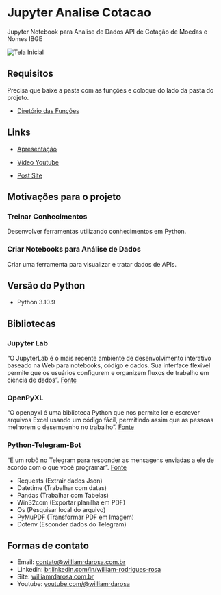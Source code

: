 # Jupyter Analise Cotacao
 Jupyter Notebook para Analise de Dados API de Cotação de Moedas e Nomes IBGE

![Tela Inicial](https://williamrdarosa.com.br/wp-content/uploads/2023/01/Tela-Jupyter-Cotacao.png)

## Requisitos

Precisa que baixe a pasta com as funções e coloque do lado da pasta do projeto.
 - [Diretório das Funções](https://github.com/williamrdarosa/Funcoes)

## Links

- [Apresentação](https://docs.google.com/presentation/d/e/2PACX-1vRaxRTd02-mPb_evHkt1WEBGtS4_chL7IhZ8ymBoaHHm-UpOKyRGFxRGKqIAb0fL-6xdnHnQOeLVUy6/pub?start=false&loop=false&delayms=3000)

- [Vídeo Youtube](https://www.youtube.com/watch?v=7GEeuIdtYcg)

- [Post Site](https://williamrdarosa.com.br/apresentacao-jupyter-lab-openpyxl)

## Motivações para o projeto

### Treinar Conhecimentos
 Desenvolver ferramentas utilizando conhecimentos em Python.

### Criar Notebooks para Análise de Dados
 Criar uma ferramenta para visualizar e tratar dados de APIs.

## Versão do Python

- Python 3.10.9

## Bibliotecas

### Jupyter Lab
 “O JupyterLab é o mais recente ambiente de desenvolvimento interativo baseado na Web para notebooks, código e dados. Sua interface flexível permite que os usuários configurem e organizem fluxos de trabalho em ciência de dados”.
 [Fonte](https://jupyter.org/)

### OpenPyXL
 “O openpyxl é uma biblioteca Python que nos permite ler e escrever arquivos Excel usando um código fácil, permitindo assim que as pessoas melhorem o desempenho no trabalho”.
 [Fonte](https://medium.com/data-hackers/como-manipular-planilhas-excel-com-o-python-6be8799f8dd7#:~:text=O%20openpyxl%20%C3%A9%20uma%20biblioteca,melhorem%20o%20desempenho%20no%20trabalho)
 
 ### Python-Telegram-Bot
 “É um robô no Telegram para responder as mensagens enviadas a ele de acordo com o que você programar”.
 [Fonte](https://www.hashtagtreinamentos.com/bot-de-telegram-com-python#:~:text=Resumo,com%20o%20que%20voc%C3%AA%20programar)
 
- Requests (Extrair dados Json)
- Datetime (Trabalhar com datas)
- Pandas (Trabalhar com Tabelas)
- Win32com (Exportar planilha em PDF)
- Os (Pesquisar local do arquivo)
- PyMuPDF (Transformar PDF em Imagem)
- Dotenv (Esconder dados do Telegram)

## Formas de contato

- Email: contato@williamrdarosa.com.br
- Linkedin: [br.linkedin.com/in/william-rodrigues-rosa](https://br.linkedin.com/in/william-rodrigues-rosa)
- Site: [williamrdarosa.com.br](https://williamrdarosa.com.br/)
- Youtube: [youtube.com/@williamrdarosa](https://www.youtube.com/@williamrdarosa)
